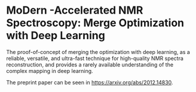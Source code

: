 # MoDern -Accelerated NMR Spectroscopy: Merge Optimization with Deep Learning
The proof-of-concept of merging the optimization with deep learning, as a reliable, versatile, and ultra-fast technique for high-quality NMR spectra reconstruction, and provides a rarely available understanding of the complex mapping in deep learning.

The preprint paper can be seen in https://arxiv.org/abs/2012.14830.

